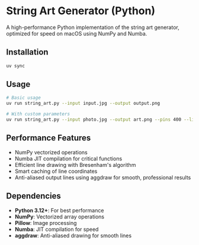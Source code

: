# String Art Generator (Python)

A high-performance Python implementation of the string art generator, optimized for speed on macOS using NumPy and Numba.

## Installation

```bash
uv sync
```

## Usage

```bash
# Basic usage
uv run string_art.py --input input.jpg --output output.png

# With custom parameters  
uv run string_art.py --input photo.jpg --output art.png --pins 400 --lines 5000 --size 600 --weight 10
```

## Performance Features

- NumPy vectorized operations
- Numba JIT compilation for critical functions
- Efficient line drawing with Bresenham's algorithm
- Smart caching of line coordinates
- Anti-aliased output lines using aggdraw for smooth, professional results

## Dependencies

- **Python 3.12+**: For best performance
- **NumPy**: Vectorized array operations
- **Pillow**: Image processing
- **Numba**: JIT compilation for speed
- **aggdraw**: Anti-aliased drawing for smooth lines


